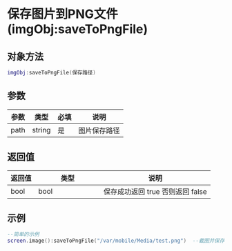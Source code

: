 # 保存图片到PNG文件(imgObj:saveToPngFile)

## 对象方法

```lua
imgObj:saveToPngFile(保存路径)
```

## 参数

| 参数   | 类型     | 必填 | 说明     |
| ---- | ------ | -- | ------ |
| path | string | 是  | 图片保存路径 |

## 返回值

<table><thead><tr><th>返回值</th><th width="135.33333333333331">类型</th><th>说明</th></tr></thead><tbody><tr><td>bool</td><td>bool</td><td>保存成功返回 true 否则返回 false</td></tr></tbody></table>

## 示例

```lua
--简单的示例
screen.image():saveToPngFile("/var/mobile/Media/test.png")  --截图并保存到jpg文件

```
